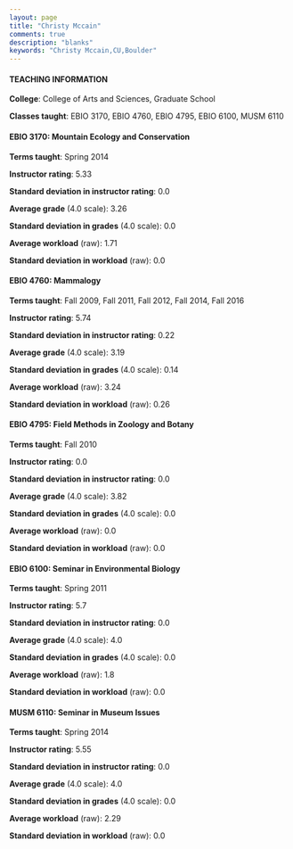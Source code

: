 ```yaml
---
layout: page
title: "Christy Mccain" 
comments: true
description: "blanks"
keywords: "Christy Mccain,CU,Boulder"
---
```

<head>
<script src="https://ajax.googleapis.com/ajax/libs/jquery/2.1.3/jquery.min.js"></script>
<script src="https://dl.dropboxusercontent.com/s/pc42nxpaw1ea4o9/highcharts.js?dl=0"></script>
<!-- <script src="../assets/js/highcharts.js"></script> -->
<style type="text/css">@font-face {
	font-family: "Bebas Neue";
	src: url(https://www.filehosting.org/file/details/544349/BebasNeue Regular.otf) format("opentype");
	}
	h1.Bebas { 
		font-family: "Bebas Neue", Verdana, Tahoma;
	}
</style>
</head>
	   
#### TEACHING INFORMATION

**College**: College of Arts and Sciences, Graduate School

**Classes taught**: EBIO 3170, EBIO 4760, EBIO 4795, EBIO 6100, MUSM 6110

#### EBIO 3170: Mountain Ecology and Conservation

**Terms taught**: Spring 2014

**Instructor rating**: 5.33

**Standard deviation in instructor rating**: 0.0

**Average grade** (4.0 scale): 3.26

**Standard deviation in grades** (4.0 scale): 0.0

**Average workload** (raw): 1.71

**Standard deviation in workload** (raw): 0.0

#### EBIO 4760: Mammalogy

**Terms taught**: Fall 2009, Fall 2011, Fall 2012, Fall 2014, Fall 2016

**Instructor rating**: 5.74

**Standard deviation in instructor rating**: 0.22

**Average grade** (4.0 scale): 3.19

**Standard deviation in grades** (4.0 scale): 0.14

**Average workload** (raw): 3.24

**Standard deviation in workload** (raw): 0.26

#### EBIO 4795: Field Methods in Zoology and Botany

**Terms taught**: Fall 2010

**Instructor rating**: 0.0

**Standard deviation in instructor rating**: 0.0

**Average grade** (4.0 scale): 3.82

**Standard deviation in grades** (4.0 scale): 0.0

**Average workload** (raw): 0.0

**Standard deviation in workload** (raw): 0.0

#### EBIO 6100: Seminar in Environmental Biology

**Terms taught**: Spring 2011

**Instructor rating**: 5.7

**Standard deviation in instructor rating**: 0.0

**Average grade** (4.0 scale): 4.0

**Standard deviation in grades** (4.0 scale): 0.0

**Average workload** (raw): 1.8

**Standard deviation in workload** (raw): 0.0

#### MUSM 6110: Seminar in Museum Issues

**Terms taught**: Spring 2014

**Instructor rating**: 5.55

**Standard deviation in instructor rating**: 0.0

**Average grade** (4.0 scale): 4.0

**Standard deviation in grades** (4.0 scale): 0.0

**Average workload** (raw): 2.29

**Standard deviation in workload** (raw): 0.0

